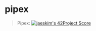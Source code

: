 # pipex
> Pipex: [![jaeskim's 42Project Score](https://badge42.herokuapp.com/api/project/azeraoul/pipex)](https://github.com/thezedzed/pipex)  <br>
